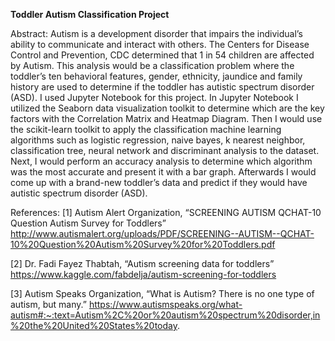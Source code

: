**Toddler Autism Classification Project**

Abstract:
Autism is a development disorder that impairs the individual’s ability to communicate and interact with others. The Centers for Disease Control and Prevention, CDC determined that 1 in 54 children are affected by Autism. This analysis would be a classification problem where the toddler’s ten behavioral features, gender, ethnicity, jaundice and family history are used to determine if the toddler has autistic spectrum disorder (ASD). I used Jupyter Notebook for this project. In Jupyter Notebook I utilized the Seaborn data visualization toolkit to determine which are the key factors with the Correlation Matrix and Heatmap Diagram. Then I would use the scikit-learn toolkit to apply the classification machine learning algorithms such as logistic regression, naive bayes, k nearest neighbor, classification tree, neural network and discriminant analysis to the dataset. Next, I would perform an accuracy analysis to determine which algorithm was the most accurate and present it with a bar graph. Afterwards I would come up with a brand-new toddler’s data and predict if they would have autistic spectrum disorder (ASD).

References:
[1] Autism Alert Organization, “SCREENING AUTISM QCHAT-10 Question Autism Survey for Toddlers” http://www.autismalert.org/uploads/PDF/SCREENING--AUTISM--QCHAT-10%20Question%20Autism%20Survey%20for%20Toddlers.pdf

[2] Dr. Fadi Fayez Thabtah, “Autism screening data for toddlers” https://www.kaggle.com/fabdelja/autism-screening-for-toddlers

[3] Autism Speaks Organization, “What is Autism? There is no one type of autism, but many.”  https://www.autismspeaks.org/what-autism#:~:text=Autism%2C%20or%20autism%20spectrum%20disorder,in%20the%20United%20States%20today.

